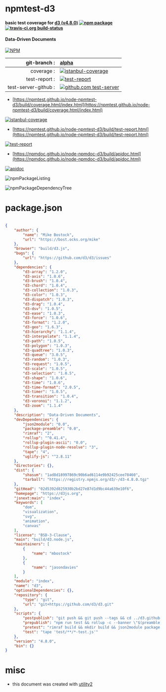 # npmtest-d3

#### basic test coverage for  [d3 (v4.8.0)](https://d3js.org)  [![npm package](https://img.shields.io/npm/v/npmtest-d3.svg?style=flat-square)](https://www.npmjs.org/package/npmtest-d3) [![travis-ci.org build-status](https://api.travis-ci.org/npmtest/node-npmtest-d3.svg)](https://travis-ci.org/npmtest/node-npmtest-d3)

#### Data-Driven Documents

[![NPM](https://nodei.co/npm/d3.png?downloads=true&downloadRank=true&stars=true)](https://www.npmjs.com/package/d3)

| git-branch : | [alpha](https://github.com/npmtest/node-npmtest-d3/tree/alpha)|
|--:|:--|
| coverage : | [![istanbul-coverage](https://npmtest.github.io/node-npmtest-d3/build/coverage.badge.svg)](https://npmtest.github.io/node-npmtest-d3/build/coverage.html/index.html)|
| test-report : | [![test-report](https://npmtest.github.io/node-npmtest-d3/build/test-report.badge.svg)](https://npmtest.github.io/node-npmtest-d3/build/test-report.html)|
| test-server-github : | [![github.com test-server](https://npmtest.github.io/node-npmtest-d3/GitHub-Mark-32px.png)](https://npmtest.github.io/node-npmtest-d3/build/app/index.html) | | build-artifacts : | [![build-artifacts](https://npmtest.github.io/node-npmtest-d3/glyphicons_144_folder_open.png)](https://github.com/npmtest/node-npmtest-d3/tree/gh-pages/build)|

- [https://npmtest.github.io/node-npmtest-d3/build/coverage.html/index.html](https://npmtest.github.io/node-npmtest-d3/build/coverage.html/index.html)

[![istanbul-coverage](https://npmtest.github.io/node-npmtest-d3/build/screenCapture.buildCi.browser.%252Ftmp%252Fbuild%252Fcoverage.lib.html.png)](https://npmtest.github.io/node-npmtest-d3/build/coverage.html/index.html)

- [https://npmtest.github.io/node-npmtest-d3/build/test-report.html](https://npmtest.github.io/node-npmtest-d3/build/test-report.html)

[![test-report](https://npmtest.github.io/node-npmtest-d3/build/screenCapture.buildCi.browser.%252Ftmp%252Fbuild%252Ftest-report.html.png)](https://npmtest.github.io/node-npmtest-d3/build/test-report.html)

- [https://npmdoc.github.io/node-npmdoc-d3/build/apidoc.html](https://npmdoc.github.io/node-npmdoc-d3/build/apidoc.html)

[![apidoc](https://npmdoc.github.io/node-npmdoc-d3/build/screenCapture.buildCi.browser.%252Ftmp%252Fbuild%252Fapidoc.html.png)](https://npmdoc.github.io/node-npmdoc-d3/build/apidoc.html)

![npmPackageListing](https://npmtest.github.io/node-npmtest-d3/build/screenCapture.npmPackageListing.svg)

![npmPackageDependencyTree](https://npmtest.github.io/node-npmtest-d3/build/screenCapture.npmPackageDependencyTree.svg)



# package.json

```json

{
    "author": {
        "name": "Mike Bostock",
        "url": "https://bost.ocks.org/mike"
    },
    "browser": "build/d3.js",
    "bugs": {
        "url": "https://github.com/d3/d3/issues"
    },
    "dependencies": {
        "d3-array": "1.2.0",
        "d3-axis": "1.0.6",
        "d3-brush": "1.0.4",
        "d3-chord": "1.0.4",
        "d3-collection": "1.0.3",
        "d3-color": "1.0.3",
        "d3-dispatch": "1.0.3",
        "d3-drag": "1.0.4",
        "d3-dsv": "1.0.5",
        "d3-ease": "1.0.3",
        "d3-force": "1.0.6",
        "d3-format": "1.2.0",
        "d3-geo": "1.6.3",
        "d3-hierarchy": "1.1.4",
        "d3-interpolate": "1.1.4",
        "d3-path": "1.0.5",
        "d3-polygon": "1.0.3",
        "d3-quadtree": "1.0.3",
        "d3-queue": "3.0.5",
        "d3-random": "1.0.3",
        "d3-request": "1.0.5",
        "d3-scale": "1.0.5",
        "d3-selection": "1.0.5",
        "d3-shape": "1.0.6",
        "d3-time": "1.0.6",
        "d3-time-format": "2.0.5",
        "d3-timer": "1.0.5",
        "d3-transition": "1.0.4",
        "d3-voronoi": "1.1.2",
        "d3-zoom": "1.1.4"
    },
    "description": "Data-Driven Documents",
    "devDependencies": {
        "json2module": "0.0",
        "package-preamble": "0.0",
        "rimraf": "2",
        "rollup": "^0.41.4",
        "rollup-plugin-ascii": "0.0",
        "rollup-plugin-node-resolve": "3",
        "tape": "4",
        "uglify-js": "^2.8.11"
    },
    "directories": {},
    "dist": {
        "shasum": "1ad8d18997869c90b6ad6114e9b92425cee78460",
        "tarball": "https://registry.npmjs.org/d3/-/d3-4.8.0.tgz"
    },
    "gitHead": "02d5392d825930b2bd27e87d1d9bc44a639e10f6",
    "homepage": "https://d3js.org",
    "jsnext:main": "index",
    "keywords": [
        "dom",
        "visualization",
        "svg",
        "animation",
        "canvas"
    ],
    "license": "BSD-3-Clause",
    "main": "build/d3.node.js",
    "maintainers": [
        {
            "name": "mbostock"
        },
        {
            "name": "jasondavies"
        }
    ],
    "module": "index",
    "name": "d3",
    "optionalDependencies": {},
    "repository": {
        "type": "git",
        "url": "git+https://github.com/d3/d3.git"
    },
    "scripts": {
        "postpublish": "git push && git push --tags && cd ../d3.github.com && git pull && cp ../d3/build/d3.js d3.v4.js && cp ../d3/build/d3.min.js d3.v4.min.js && git add d3.v4.js d3.v4.min.js && git commit -m \"d3 ${npm_package_version}\" && git push && cd - && cd ../d3-bower && git pull && cp ../d3/LICENSE ../d3/README.md ../d3/build/d3.js ../d3/build/d3.min.js . && git add -- LICENSE README.md d3.js d3.min.js && git commit -m \"${npm_package_version}\" && git tag -am \"${npm_package_version}\" v${npm_package_version} && git push && git push --tags && cd - && zip -j build/d3.zip -- LICENSE README.md API.md CHANGES.md build/d3.js build/d3.min.js",
        "prepublish": "npm run test && rollup -c --banner \"$(preamble)\" -f umd -n d3 -o build/d3.js -- index.js && uglifyjs --preamble \"$(preamble)\" build/d3.js -c negate_iife=false -m -o build/d3.min.js",
        "pretest": "rimraf build && mkdir build && json2module package.json > build/package.js && node rollup.node",
        "test": "tape 'test/**/*-test.js'"
    },
    "version": "4.8.0",
    "bin": {}
}
```



# misc
- this document was created with [utility2](https://github.com/kaizhu256/node-utility2)

